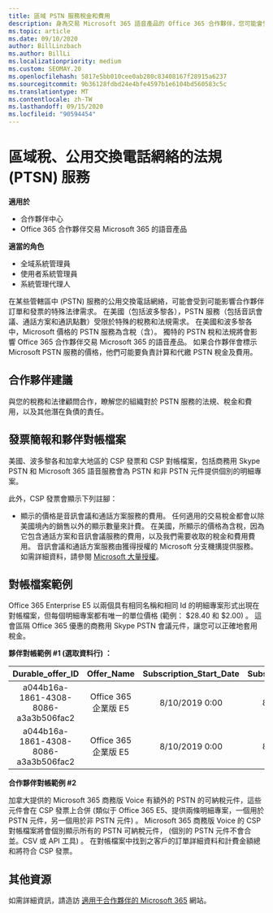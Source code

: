 ```yaml
---
title: 區域 PSTN 服務稅金和費用
description: 身為交易 Microsoft 365 語音產品的 Office 365 合作夥伴，您可能會受到 PSTN 服務的區域性稅金、費用或法規需求所規範。
ms.topic: article
ms.date: 09/10/2020
author: BillLinzbach
ms.author: BillLi
ms.localizationpriority: medium
ms.custom: SEOMAY.20
ms.openlocfilehash: 5817e5bb010cee0ab280c83408167f28915a6237
ms.sourcegitcommit: 9b36128fdbd24e4bfe4597b1e6104bd560583c5c
ms.translationtype: MT
ms.contentlocale: zh-TW
ms.lasthandoff: 09/15/2020
ms.locfileid: "90594454"
---
```

# <a name="regional-taxes-regulations-for-public-switched-telephone-network-ptsn-services"></a>區域稅、公用交換電話網絡的法規 (PTSN) 服務

**適用於**

- 合作夥伴中心
- Office 365 合作夥伴交易 Microsoft 365 的語音產品

**適當的角色**
-    全域系統管理員
-    使用者系統管理員
-    系統管理代理人

在某些管轄區中 (PSTN) 服務的公用交換電話網絡，可能會受到可能影響合作夥伴訂單和發票的特殊法律需求。 在美國（包括波多黎各），PSTN 服務（包括音訊會議、通話方案和通訊點數）受限於特殊的稅務和法規需求。 在美國和波多黎各中，Microsoft 價格的 PSTN 服務為含稅（含）。  獨特的 PSTN 稅和法規將會影響 Office 365 合作夥伴交易 Microsoft 365 的語音產品。  如果合作夥伴會標示 Microsoft PSTN 服務的價格，他們可能要負責計算和代繳 PSTN 稅金及費用。

## <a name="partner-recommendations"></a>合作夥伴建議

與您的稅務和法律顧問合作，瞭解您的組織對於 PSTN 服務的法規、稅金和費用，以及其他潛在負債的責任。

## <a name="invoice-presentation-and-partner-reconciliation-file"></a>發票簡報和夥伴對帳檔案

美國、波多黎各和加拿大地區的 CSP 發票和 CSP 對帳檔案，包括商務用 Skype PSTN 和 Microsoft 365 語音服務會為 PSTN 和非 PSTN 元件提供個別的明細專案。

此外，CSP 發票會顯示下列註腳：

* 顯示的價格是音訊會議和通話方案服務的費用。  任何適用的交易稅金都會以除美國境內的銷售以外的顯示數量來計費。  在美國，所顯示的價格為含稅，因為它包含通話方案和音訊會議服務的費用，以及我們需要收取的稅金和費用費用。  音訊會議和通話方案服務由獲得授權的 Microsoft 分支機搆提供服務。  如需詳細資料，請參閱 [Microsoft 大量授權](https://go.microsoft.com/fwlink/?LinkId=690247)。

## <a name="reconciliation-file-example"></a>對帳檔案範例

Office 365 Enterprise E5 以兩個具有相同名稱和相同 Id 的明細專案形式出現在對帳檔案，但每個明細專案都有唯一的單位價格 (範例： $28.40 和 $2.00) 。 這會區隔 Office 365 優惠的商務用 Skype PSTN 會議元件，讓您可以正確地套用稅金。

**夥伴對帳範例 #1 (選取資料行) ：**

|**Durable_offer_ID**|**Offer_Name**|**Subscription_Start_Date**|**Subscription_End_Date**|**Charge_Start_Date**|**Charge_End_Date**|**Charge_Type**|**Unit_Price**|
|:----:|:----:|:----:|:----:|:----:|:----:|:----:|:----:|
|a044b16a-1861-4308-8086-a3a3b506fac2   |Office 365 企業版 E5   |8/10/2019 0:00   |8/11/2019 0:00   |8/11/2019 0:00|9/10/2019 0:00   |循環費用   |28.40   |
|a044b16a-1861-4308-8086-a3a3b506fac2   |Office 365 企業版 E5   |8/10/2019 0:00   |8/11/2019 0:00   |8/11/2019 0:00   |9/10/2019 0:00   |循環費用   |2.00   |

**合作夥伴對帳範例 #2**

加拿大提供的 Microsoft 365 商務版 Voice 有額外的 PSTN 的可納稅元件，這些元件會在 CSP 發票上合併 (類似于 Office 365 E5、提供兩條明細專案，一個用於 PSTN 元件，另一個用於非 PSTN 元件) 。  Microsoft 365 商務版 Voice 的 CSP 對帳檔案將會個別顯示所有的 PSTN 可納稅元件， (個別的 PSTN 元件不會合並。CSV 或 API 工具) 。  在對帳檔案中找到之客戶的訂單詳細資料和計費金額總和將符合 CSP 發票。

## <a name="additional-resources"></a>其他資源
如需詳細資訊，請造訪 [適用于合作夥伴的 Microsoft 365](https://www.microsoft.com/microsoft-365/partners/) 網站。

